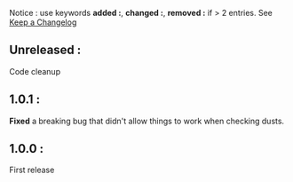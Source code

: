 Notice : use keywords **added :**, **changed :**, **removed :** if > 2 entries. 
See [Keep a Changelog](https://keepachangelog.com/en/1.1.0/)

## Unreleased :
Code cleanup

## 1.0.1 : 
**Fixed** a breaking bug that didn't allow things to work when checking dusts.

## 1.0.0 :
First release